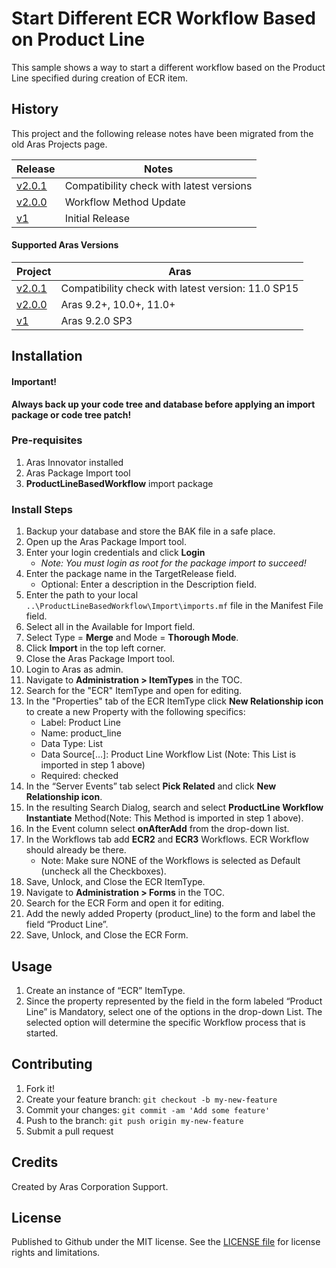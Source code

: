 # Start Different ECR Workflow Based on Product Line

This sample shows a way to start a different workflow based on the Product Line specified during creation of ECR item.

## History

This project and the following release notes have been migrated from the old Aras Projects page.

Release | Notes
--------|--------
[v2.0.1](https://github.com/ArasLabs/start-specific-workflow/releases/tag/v2.0.1) | Compatibility check with latest versions
[v2.0.0](https://github.com/ArasLabs/start-specific-workflow/releases/tag/v2.0.0) | Workflow Method Update
[v1](https://github.com/ArasLabs/start-specific-workflow/releases/tag/v1) | Initial Release

#### Supported Aras Versions

Project | Aras
--------|------
[v2.0.1](https://github.com/ArasLabs/start-specific-workflow/releases/tag/v2.0.1) | Compatibility check with latest version: 11.0 SP15
[v2.0.0](https://github.com/ArasLabs/start-specific-workflow/releases/tag/v2.0.0) | Aras 9.2+, 10.0+, 11.0+ 
[v1](https://github.com/ArasLabs/start-specific-workflow/releases/tag/v1) | Aras 9.2.0 SP3

## Installation

#### Important!
**Always back up your code tree and database before applying an import package or code tree patch!**

### Pre-requisites

1. Aras Innovator installed
2. Aras Package Import tool
3. **ProductLineBasedWorkflow** import package

### Install Steps

1. Backup your database and store the BAK file in a safe place.
2. Open up the Aras Package Import tool.
3. Enter your login credentials and click **Login**
    * _Note: You must login as root for the package import to succeed!_
4. Enter the package name in the TargetRelease field.
    * Optional: Enter a description in the Description field.
5. Enter the path to your local `..\ProductLineBasedWorkflow\Import\imports.mf` file in the Manifest File field.
6. Select all in the Available for Import field.
7. Select Type = **Merge** and Mode = **Thorough Mode**.
8. Click **Import** in the top left corner.
9. Close the Aras Package Import tool.
10.	Login to Aras as admin.
11. Navigate to **Administration > ItemTypes** in the TOC.
12. Search for the "ECR" ItemType and open for editing.
13. In the "Properties" tab of the ECR ItemType click **New Relationship icon** to create a new Property with the following specifics:
    - Label: Product Line
    - Name: product_line
    - Data Type: List
    - Data Source[…]: Product Line Workflow List (Note: This List is imported in step 1 above)
    - Required: checked
14. In the “Server Events” tab select **Pick Related** and click **New Relationship icon**. 
15. In the resulting Search Dialog, search and select **ProductLine Workflow Instantiate** Method(Note: This Method is imported in step 1 above).
16. In the Event column select **onAfterAdd** from the drop-down list.
17. In the Workflows tab add **ECR2** and **ECR3** Workflows. ECR Workflow should already be there. 
    - Note: Make sure NONE of the Workflows is selected as Default (uncheck all the Checkboxes).
18. Save, Unlock, and Close the ECR ItemType.
19. Navigate to **Administration > Forms** in the TOC.
20. Search for the ECR Form and open it for editing. 
21. Add the newly added Property (product_line) to the form and label the field “Product Line”.
22. Save, Unlock, and Close the ECR Form.

## Usage

1. Create an instance of “ECR” ItemType. 
2. Since the property represented by the field in the form labeled “Product Line” is Mandatory, select one of the options in the drop-down List. The selected option will determine the specific Workflow process that is started.

## Contributing

1. Fork it!
2. Create your feature branch: `git checkout -b my-new-feature`
3. Commit your changes: `git commit -am 'Add some feature'`
4. Push to the branch: `git push origin my-new-feature`
5. Submit a pull request

## Credits

Created by Aras Corporation Support.

## License

Published to Github under the MIT license. See the [LICENSE file](./LICENSE.md) for license rights and limitations.
